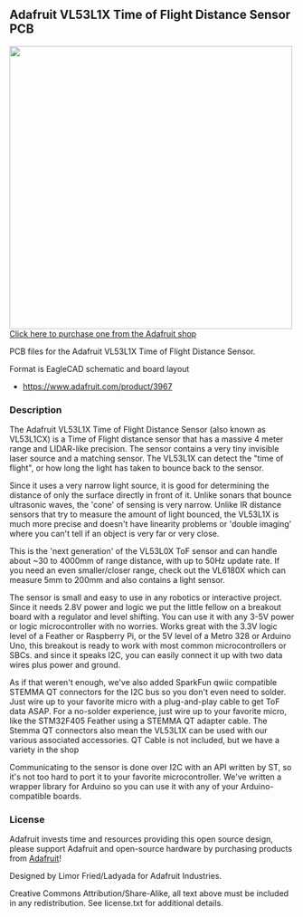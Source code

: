 ## Adafruit VL53L1X Time of Flight Distance Sensor PCB

<a href="http://www.adafruit.com/products/3967"><img src="assets/3967.jpg?raw=true" width="500px"><br/>
Click here to purchase one from the Adafruit shop</a>

PCB files for the Adafruit VL53L1X Time of Flight Distance Sensor. 

Format is EagleCAD schematic and board layout
* https://www.adafruit.com/product/3967

### Description

The Adafruit VL53L1X Time of Flight Distance Sensor (also known as VL53L1CX) is a Time of Flight distance sensor that has a massive 4 meter range and LIDAR-like precision. The sensor contains a very tiny invisible laser source and a matching sensor. The VL53L1X can detect the "time of flight", or how long the light has taken to bounce back to the sensor.

Since it uses a very narrow light source, it is good for determining the distance of only the surface directly in front of it. Unlike sonars that bounce ultrasonic waves, the 'cone' of sensing is very narrow. Unlike IR distance sensors that try to measure the amount of light bounced, the VL53L1X is much more precise and doesn't have linearity problems or 'double imaging' where you can't tell if an object is very far or very close.

This is the 'next generation' of the VL53L0X ToF sensor and can handle about ~30 to 4000mm of range distance, with up to 50Hz update rate. If you need an even smaller/closer range, check out the VL6180X which can measure 5mm to 200mm and also contains a light sensor.

The sensor is small and easy to use in any robotics or interactive project. Since it needs 2.8V power and logic we put the little fellow on a breakout board with a regulator and level shifting. You can use it with any 3-5V power or logic microcontroller with no worries. Works great with the 3.3V logic level of a Feather or Raspberry Pi, or the 5V level of a Metro 328 or Arduino Uno, this breakout is ready to work with most common microcontrollers or SBCs. and since it speaks I2C, you can easily connect it up with two data wires plus power and ground.

As if that weren't enough, we've also added SparkFun qwiic compatible STEMMA QT connectors for the I2C bus so you don't even need to solder. Just wire up to your favorite micro with a plug-and-play cable to get ToF data ASAP. For a no-solder experience, just wire up to your favorite micro, like the STM32F405 Feather using a STEMMA QT adapter cable. The Stemma QT connectors also mean the VL53L1X can be used with our various associated accessories. QT Cable is not included, but we have a variety in the shop

Communicating to the sensor is done over I2C with an API written by ST, so it's not too hard to port it to your favorite microcontroller. We've written a wrapper library for Arduino so you can use it with any of your Arduino-compatible boards.

### License

Adafruit invests time and resources providing this open source design, please support Adafruit and open-source hardware by purchasing products from [Adafruit](https://www.adafruit.com)!

Designed by Limor Fried/Ladyada for Adafruit Industries.

Creative Commons Attribution/Share-Alike, all text above must be included in any redistribution. 
See license.txt for additional details.
